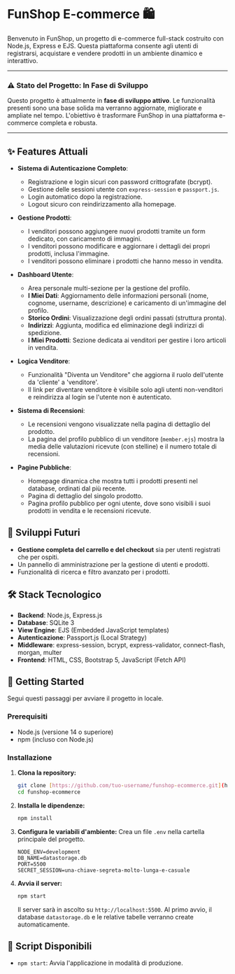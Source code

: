 # FunShop E-commerce 🛍️

Benvenuto in FunShop, un progetto di e-commerce full-stack costruito con Node.js, Express e EJS. Questa piattaforma consente agli utenti di registrarsi, acquistare e vendere prodotti in un ambiente dinamico e interattivo.

---

### ⚠️ Stato del Progetto: In Fase di Sviluppo

Questo progetto è attualmente in **fase di sviluppo attivo**. Le funzionalità presenti sono una base solida ma verranno aggiornate, migliorate e ampliate nel tempo. L'obiettivo è trasformare FunShop in una piattaforma e-commerce completa e robusta.

---

## ✨ Features Attuali

-   **Sistema di Autenticazione Completo**:
    -   Registrazione e login sicuri con password crittografate (bcrypt).
    -   Gestione delle sessioni utente con `express-session` e `passport.js`.
    -   Login automatico dopo la registrazione.
    -   Logout sicuro con reindirizzamento alla homepage.

-   **Gestione Prodotti**:
    -   I venditori possono aggiungere nuovi prodotti tramite un form dedicato, con caricamento di immagini.
    -   I venditori possono modificare e aggiornare i dettagli dei propri prodotti, inclusa l'immagine.
    -   I venditori possono eliminare i prodotti che hanno messo in vendita.

-   **Dashboard Utente**:
    -   Area personale multi-sezione per la gestione del profilo.
    -   **I Miei Dati**: Aggiornamento delle informazioni personali (nome, cognome, username, descrizione) e caricamento di un'immagine del profilo.
    -   **Storico Ordini**: Visualizzazione degli ordini passati (struttura pronta).
    -   **Indirizzi**: Aggiunta, modifica ed eliminazione degli indirizzi di spedizione.
    -   **I Miei Prodotti**: Sezione dedicata ai venditori per gestire i loro articoli in vendita.

-   **Logica Venditore**:
    -   Funzionalità "Diventa un Venditore" che aggiorna il ruolo dell'utente da 'cliente' a 'venditore'.
    -   Il link per diventare venditore è visibile solo agli utenti non-venditori e reindirizza al login se l'utente non è autenticato.

-   **Sistema di Recensioni**:
    -   Le recensioni vengono visualizzate nella pagina di dettaglio del prodotto.
    -   La pagina del profilo pubblico di un venditore (`member.ejs`) mostra la media delle valutazioni ricevute (con stelline) e il numero totale di recensioni.

-   **Pagine Pubbliche**:
    -   Homepage dinamica che mostra tutti i prodotti presenti nel database, ordinati dal più recente.
    -   Pagina di dettaglio del singolo prodotto.
    -   Pagina profilo pubblico per ogni utente, dove sono visibili i suoi prodotti in vendita e le recensioni ricevute.

## 🔮 Sviluppi Futuri

-   **Gestione completa del carrello e del checkout** sia per utenti registrati che per ospiti.
-   Un pannello di amministrazione per la gestione di utenti e prodotti.
-   Funzionalità di ricerca e filtro avanzato per i prodotti.

## 🛠️ Stack Tecnologico

-   **Backend**: Node.js, Express.js
-   **Database**: SQLite 3
-   **View Engine**: EJS (Embedded JavaScript templates)
-   **Autenticazione**: Passport.js (Local Strategy)
-   **Middleware**: express-session, bcrypt, express-validator, connect-flash, morgan, multer
-   **Frontend**: HTML, CSS, Bootstrap 5, JavaScript (Fetch API)

## 🚀 Getting Started

Segui questi passaggi per avviare il progetto in locale.

### Prerequisiti

-   Node.js (versione 14 o superiore)
-   npm (incluso con Node.js)

### Installazione

1.  **Clona la repository:**
    ```bash
    git clone [https://github.com/tuo-username/funshop-ecommerce.git](https://github.com/tuo-username/funshop-ecommerce.git)
    cd funshop-ecommerce
    ```

2.  **Installa le dipendenze:**
    ```bash
    npm install
    ```

3.  **Configura le variabili d'ambiente:**
    Crea un file `.env` nella cartella principale del progetto.
    ```
    NODE_ENV=development
    DB_NAME=datastorage.db
    PORT=5500
    SECRET_SESSION=una-chiave-segreta-molto-lunga-e-casuale
    ```

4.  **Avvia il server:**
    ```bash
    npm start
    ```
    Il server sarà in ascolto su `http://localhost:5500`. Al primo avvio, il database `datastorage.db` e le relative tabelle verranno create automaticamente.

## 📜 Script Disponibili

-   `npm start`: Avvia l'applicazione in modalità di produzione.
